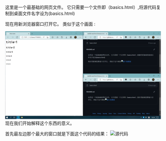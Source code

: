 这里是一个最基础的网页文件。
它只需要一个文件即（basics.html）,将源代码复制到桌面文件名字设为(basics.html)<p>
现在用新浏览器窗口打开它。
类似于这个画面 :<p>
![窗口的摆放](材料/1.png)
现在我们开始解释这个东西的意义。<p>
首先最左边那个最大的窗口就是下面这个代码的结果：
![源代码](材料/2.ong)